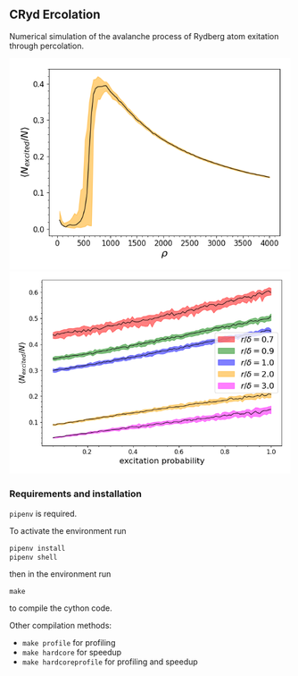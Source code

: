 ## CRyd Ercolation

Numerical simulation of the avalanche process of Rydberg atom exitation through percolation.

![fig1](shells_by_cells_2.png)
![fig4](rate_plot.png)

### Requirements and installation
`pipenv` is required.

To activate the environment run

```
pipenv install
pipenv shell
```

then in the environment run

```
make
```

to compile the cython code.

Other compilation methods: 
- `make profile` for profiling
- `make hardcore` for speedup
- `make hardcoreprofile` for profiling and speedup



